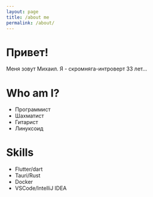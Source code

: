 ```yaml
---
layout: page
title: /about me
permalink: /about/
---
```

# Привет! 
Меня зовут Михаил. Я - скромняга-интроверт 33 лет...
# Who am I?
 * Программист 
 * Шахматист
 * Гитарист
 * Линуксоид

# Skills
* Flutter/dart
* Tauri/Rust
* Docker
* VSCode/IntelliJ IDEA

